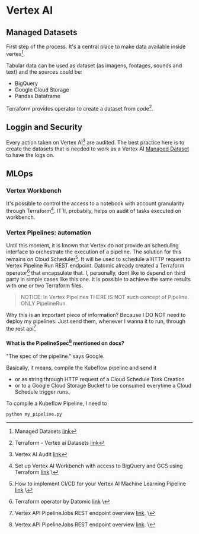 # Vertex AI

## Managed Datasets
First step of the process. It's a central place to make data available inside vertex[^6].

Tabular data can be used as dataset (as imagens, footages, sounds and text) and the sources could be:
- BigQuery
- Google Cloud Storage
- Pandas Dataframe

Terraform provides operator to create a dataset from code[^7].

## Loggin and Security
Every action taken on Vertex AI[^5] are audited. The best practice here is to create the datasets that is needed to work as a Vertex AI [Managed Dataset](#managed-datasets) to have the logs on.

## MLOps

### Vertex Workbench
It's possible to control the access to a notebook with account granularity through Terraform[^2]. IT`ll, probabily, helps on audit of tasks executed on workbench.

### Vertex Pipelines: automation
Until this moment, it is known that Vertex do not provide an scheduling interface to orchestrate the execution of a pipeline. The solution for this remains on Cloud Scheduler[^1]. It will be used to schedule a HTTP request to Vertex Pipeline Run REST endpoint. Datomic already created a Terraform operator[^4] that encapsulate that. I, personally, dont like to depend on third party in simple cases like this one. It is possible to achieve the same results with one or two Terraform files.

> NOTICE: In Vertex Pipelines THERE IS NOT such concept of Pipeline. ONLY PipelineRun. 

Why this is an important piece of information? Because I DO NOT need to deploy my pipelines. Just send them, whenever I wanna it to run, through the rest api[^3]

#### What is the PipelineSpec[^3] mentioned on docs?

"The spec of the pipeline." says Google. 

Basically, it means, compile the Kubeflow pipeline and send it 
- or as string through HTTP request of a Cloud Schedule Task Creation 
- or to a Google Cloud Storage Bucket to be consumed everytime a Cloud Schedule trigger runs.

To compile a Kubeflow Pipeline, I need to 
```py
python my_pipeline.py
```
<!-- foot notes -->
[^1]: How to implement CI/CD for your Vertex AI Machine Learning Pipeline [link](https://medium.com/google-cloud/how-to-implement-ci-cd-for-your-vertex-ai-pipeline-27963bead8bd) \
[^2]: Set up Vertex AI Workbench with access to BigQuery and GCS using Terraform [link](https://nakamasato.medium.com/set-up-vertex-ai-workbench-with-access-to-bigquery-and-gcs-using-terraform-3844e7cb65bb) \
[^3]: Vertex API PipelineJobs REST endpoint overview [link](https://cloud.google.com/vertex-ai/docs/reference/rest/v1/projects.locations.pipelineJobs). \
[^4]: Terraform operator by Datomic [link](https://datatonic.com/insights/vertex-ai-pipelines-terraform-cloud-scheduler/) \
[^5]: Vertex AI Audit [link](https://cloud.google.com/vertex-ai/docs/general/audit-logging#audited_operations)
[^6]: Managed Datasets [link](https://cloud.google.com/vertex-ai/docs/training/using-managed-datasets)
[^7]: Terraform - Vertex ai Datasets [link](https://registry.terraform.io/providers/hashicorp/google/latest/docs/resources/vertex_ai_dataset)